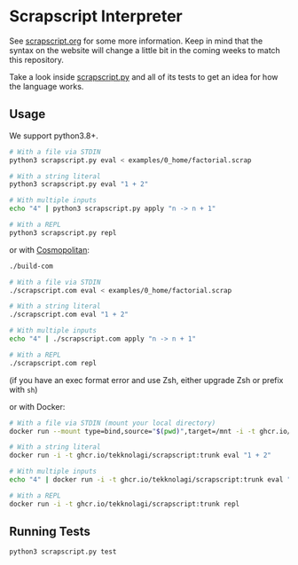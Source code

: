 # Scrapscript Interpreter

See [scrapscript.org](https://scrapscript.org/) for some more information. Keep
in mind that the syntax on the website will change a little bit in the coming
weeks to match this repository.

Take a look inside [scrapscript.py](scrapscript.py) and all of its tests to get
an idea for how the language works.

## Usage

We support python3.8+.

```bash
# With a file via STDIN
python3 scrapscript.py eval < examples/0_home/factorial.scrap

# With a string literal
python3 scrapscript.py eval "1 + 2"

# With multiple inputs
echo "4" | python3 scrapscript.py apply "n -> n + 1"

# With a REPL
python3 scrapscript.py repl
```

or with [Cosmopolitan](https://justine.lol/cosmopolitan/index.html):

```bash
./build-com

# With a file via STDIN
./scrapscript.com eval < examples/0_home/factorial.scrap

# With a string literal
./scrapscript.com eval "1 + 2"

# With multiple inputs
echo "4" | ./scrapscript.com apply "n -> n + 1"

# With a REPL
./scrapscript.com repl
```

(if you have an exec format error and use Zsh, either upgrade Zsh or prefix with `sh`)

or with Docker:

```bash
# With a file via STDIN (mount your local directory)
docker run --mount type=bind,source="$(pwd)",target=/mnt -i -t ghcr.io/tekknolagi/scrapscript:trunk eval < /mnt/examples/0_home/factorial.scrap

# With a string literal
docker run -i -t ghcr.io/tekknolagi/scrapscript:trunk eval "1 + 2"

# With multiple inputs
echo "4" | docker run -i -t ghcr.io/tekknolagi/scrapscript:trunk eval "n -> n + 1"

# With a REPL
docker run -i -t ghcr.io/tekknolagi/scrapscript:trunk repl
```

## Running Tests

```bash
python3 scrapscript.py test
```
